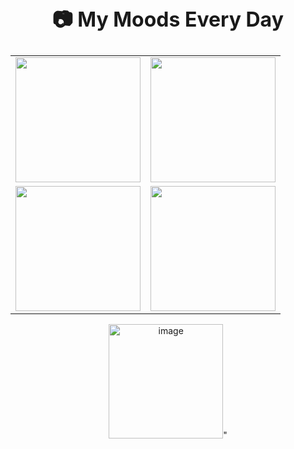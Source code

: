 <h2 align="center" style="font-size: 32px;">📷 My Moods Every Day</h2>

<div align="center">
  <table>
    <tr>
      <td><img src="https://media1.tenor.com/m/WQEbBpwzRnMAAAAd/go-youn-jung-oh-yi-young.gif" width="200"/></td>
      <td><img src="https://media1.tenor.com/m/QO37grhDZmEAAAAd/go-youn-jung-%EA%B3%A0%EC%9C%A4%EC%A0%95.gif" width="200"/></td>
    </tr>
    <tr>
      <td><img src="https://media1.tenor.com/m/8pViYm270u4AAAAC/go-youn-jung-%EA%B3%A0%EC%9C%A4%EC%A0%95.gif" width="200"/></td>
      <td><img src="https://media1.tenor.com/m/uVixPG50rz0AAAAC/obgyn-resident-go-younjung-resident-playbook.gif" width="200"/></td>
    </tr>
  </table>
</div>

<div align="center"><img src ="<img width="275" height="183" alt="image" src="https://github.com/user-attachments/assets/07a27e32-3add-4dfd-8923-92d961ef9057" />"</div>
